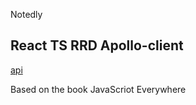  Notedly
 
 ## React TS RRD Apollo-client 
  [api](https://github.com/Lor1ann/notedly-api-pet)

Based on the book JavaScriot Everywhere

